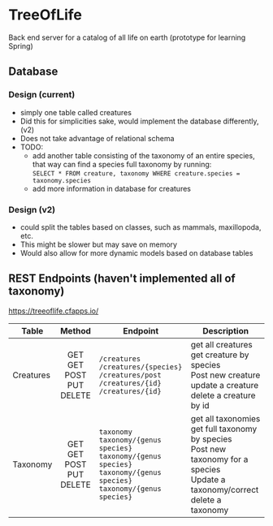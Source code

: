 # TreeOfLife
Back end server for a catalog of all life on earth (prototype for learning Spring) 

## Database
### Design (current)
  * simply one table called creatures
  * Did this for simplicities sake, would implement the database differently, (v2) 
  * Does not take advantage of relational schema
  * TODO: 
    * add another table consisting of the taxonomy of an entire species, that way can find a species full taxonomy by running:  
      ` SELECT * FROM creature, taxonomy WHERE creature.species = taxonomy.species ` 
    * add more information in database for creatures
### Design (v2) 
   * could split the tables based on classes, such as mammals, maxillopoda, etc. 
   * This might be slower but may save on memory 
   * Would also allow for more dynamic models based on database tables
   
   
## REST Endpoints (haven't implemented all of taxonomy)

https://treeoflife.cfapps.io/

|Table | Method | Endpoint | Description | 
|---------------|:------------------:|-----|---------|
| Creatures | GET<br>GET<br>POST<br>PUT<br>DELETE |`/creatures`<br>`/creatures/{species}`<br>`/creatures/post`<br>`/creatures/{id}`<br>`/creatures/{id}`| get all creatures<br>get creature by species<br>Post new creature<br>update a creature<br>delete a creature by id | 
|Taxonomy| GET<br>GET<br>POST<br>PUT<br>DELETE |`taxonomy`<br>`taxonomy/{genus species}`<br>`taxonomy/{genus species}`<br>`taxonomy/{genus species}`<br>`taxonomy/{genus species}` | get all taxonomies<br>get full taxonomy by species<br> Post new taxonomy for a species<br> Update a taxonomy/correct<br> delete a taxonomy |

